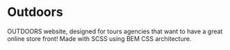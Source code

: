 # Outdoors
OUTDOORS website, designed for tours agencies that want to have a great online store front! Made with SCSS using BEM CSS architecture.

